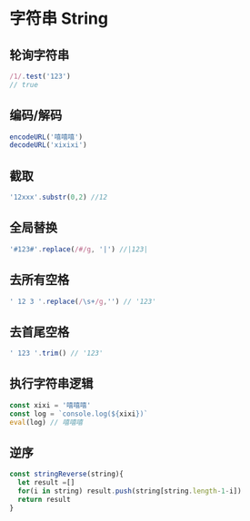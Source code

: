 # 字符串 String

## 轮询字符串
```javascript
/1/.test('123') 
// true
```

## 编码/解码
```javascript
encodeURL('嘻嘻嘻')
decodeURL('xixixi')
```

## 截取
```javascript
'12xxx'.substr(0,2) //12
```

## 全局替换
```javascript
'#123#'.replace(/#/g, '|') //|123|
```

## 去所有空格
```javascript
' 12 3 '.replace(/\s+/g,'') // '123'
```

## 去首尾空格
```JavaScript
' 123 '.trim() // '123'
```

## 执行字符串逻辑
```JavaScript
const xixi = '嘻嘻嘻'
const log = `console.log(${xixi})`
eval(log) // 嘻嘻嘻
```
## 逆序
```JavaScript
const stringReverse(string){
  let result =[]
  for(i in string) result.push(string[string.length-1-i])
  return result
}
```
